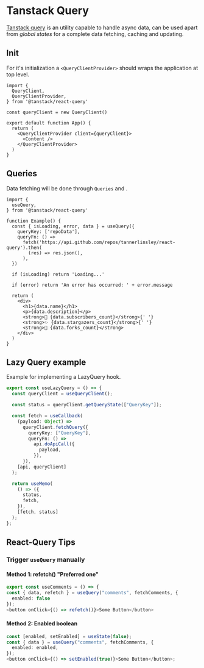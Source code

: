 # Tanstack Query

[Tanstack query](https://tanstack.com/query/latest) is an utility capable to handle async data, can be used apart from _global states_ for a complete data fetching, caching and updating.

## Init

For it's initialization a `<QueryClientProvider>` should wraps the application at top level.

```
import {
  QueryClient,
  QueryClientProvider,
} from '@tanstack/react-query'

const queryClient = new QueryClient()

export default function App() {
  return (
    <QueryClientProvider client={queryClient}>
      <Content />
    </QueryClientProvider>
  )
}
```

## Queries

Data fetching will be done through `Queries` and .

```
import {
  useQuery,
} from '@tanstack/react-query'

function Example() {
  const { isLoading, error, data } = useQuery({
    queryKey: ['repoData'],
    queryFn: () =>
      fetch('https://api.github.com/repos/tannerlinsley/react-query').then(
        (res) => res.json(),
      ),
  })

  if (isLoading) return 'Loading...'

  if (error) return 'An error has occurred: ' + error.message

  return (
    <div>
      <h1>{data.name}</h1>
      <p>{data.description}</p>
      <strong>👀 {data.subscribers_count}</strong>{' '}
      <strong>✨ {data.stargazers_count}</strong>{' '}
      <strong>🍴 {data.forks_count}</strong>
    </div>
  )
}
```

## Lazy Query example

Example for implementing a LazyQuery hook.

```ts
export const useLazyQuery = () => {
  const queryClient = useQueryClient();

  const status = queryClient.getQueryState(["QueryKey"]);

  const fetch = useCallback(
    (payload: Object) =>
      queryClient.fetchQuery({
        queryKey: ["QueryKey"],
        queryFn: () =>
          api.doApiCall({
            payload,
          }),
      }),
    [api, queryClient]
  );

  return useMemo(
    () => ({
      status,
      fetch,
    }),
    [fetch, status]
  );
};
```

## React-Query Tips

### Trigger `useQuery` manually

#### Method 1: refetch() "Preferred one"

```typescript
export const useComments = () => {
const { data, refetch } = useQuery("comments", fetchComments, {
  enabled: false
});
<button onClick={() => refetch()}>Some Button</button>
```

#### Method 2: Enabled boolean

```typescript
const [enabled, setEnabled] = useState(false);
const { data } = useQuery("comments", fetchComments, {
  enabled: enabled,
});
<button onClick={() => setEnabled(true)}>Some Button</button>;
```
